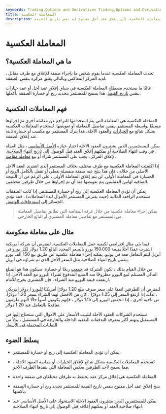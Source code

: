 ```yaml
---
keywords: Trading,Options and Derivatives Trading,Options and Derivatives
title: المعاملة العكسية
description: في الأسواق المالية ، يشير مصطلح المعاملة العكسية إلى إغلاق عقد آجل مفتوح له نفس تاريخ القيمة.
---
```


# المعاملة العكسية
## ما هي المعاملة العكسية؟

تحدث المعاملة العكسية عندما يقوم شخص ما بإجراء صفقة للإغلاق مع طرف مقابل ، لديه المركز المعاكس وبالتالي يغلق مركزه بنفس الصفقة.

غالبًا ما يستخدم مصطلح المعاملة العكسية في سياق إغلاق عقد [آجل](/forwardcontract) أو عقد خيارات بنفس [تاريخ القيمة](/valuedate). هذا يسمح للمستثمر بتحديد ربح أو خسارة الصفقة بأكملها.

## فهم المعاملات العكسية

المعاملة العكسية هي المعاملة التي يتم استخدامها للتراجع عن معاملة أخرى تم إجراؤها مسبقًا بواسطة المستثمر بنفس تفاصيل المعاملة أو تعويضها. تُستخدم المعاملات العكسية بشكل شائع مع [الخيارات](/option) والعقود الآجلة. هذا يترك المستثمر مع مكسب أو خسارة ثابتة عند إغلاق الصفقة.

يمكن للمستثمرين الذين يشترون العقود الآجلة اختيار حيازة [الأصل الأساسي](/underlying-asset) ، مثل العملة ، في وقت انتهاء الصلاحية أو يمكنهم إغلاق العقد قبل الوصول إلى [تاريخ انتهاء الصلاحية](/expiration-date). لإغلاق المركز ، يجب على المستثمر شراء أو بيع [معاملة مقاصة](/offsetting-transaction).

إذا اكتملت المعاملة العكسية مع طرف مختلف بخلاف المستثمر الذي اشترى العقد الآجل الأصلي من خلاله ، فإن هذا ينتج عنه صفقة منفصلة تغطي أو تقفل بالكامل الربح أو الخسارة في المعاملة الأولى. لن يتم إغلاق المعاملة الأولى ، على الرغم من أن النتيجة الصافية لهاتين العمليتين يتم تعويضها منذ أن تم إجراؤها من خلال طرفين مختلفين.

يمكن أن تؤدي المعاملة العكسية إلى ربح أو خسارة للمستثمر. إذا كانت الصفقات تستخدم الرافعة المالية (حيث يقترض المستثمر الأموال لبدء المعاملات) ، فقد تؤدي الخسائر إلى [استدعاءات الهامش](/margincall).

> يمكن إجراء معاملة عكسية من خلال غرفة المقاصة التي تطابق تفاصيل المعاملة من المستثمر مع تفاصيل معاملة المشتري أو البائع الخارجي.

>

## مثال على معاملة معكوسة

فيما يلي مثال افتراضي لكيفية عمل المعاملات العكسية. لنفترض أن شركة أمريكية اشترت عقدًا آجلًا بقيمة 150.000 يورو بالسعر المحدد البالغ 1.20 دولار لكل [يورو](/euro) في أبريل ليتم التعامل معه في يونيو. يمكنه إجراء معاملة عكسية عن طريق بيع 150 ألف يورو بنفس تاريخ انتهاء الصلاحية مثل السعر الآجل الذي تم شراؤه في أبريل.

من خلال القيام بذلك ، تكون الشركة قد [جمعت](/locked_in) ربحًا أو خسارة. سيكون هذا هو المبلغ المالي المستلم لبيع اليورو مطروحًا منه المبلغ المدفوع لشراء اليورو مع العقد الآجل. إذا ارتفعت قيمة اليورو منذ الشراء ، فإن المشتري يخرج للأمام.

لنفترض أن الطرفين اتفقا على سعر صرف يبلغ 1.20 دولارًا أمريكيًا [لليورو / دولار أمريكي](/eur-usd-euro-us-dollar-currency-pair) ، لذلك إذا ارتفع السعر إلى 1.25 دولارًا ، كان من الأفضل لهما الشراء بسعر 1.20 دولارًا. من ناحية أخرى ، إذا انخفض اليورو إلى 1.15 دولار ، فإنهم يكونون أسوأ حالًا لأنهم ملزمون تعاقديًا بالتعامل عند 1.20 دولار.

تستخدم الشركات العقود الآجلة لتثبيت الأسعار على الأموال التي ستحتاج إليها في المستقبل وتهتم أكثر بمعرفة التدفقات النقدية الداخلة والخارجة في المستقبل ، بدلاً من [التقلبات المحتملة في الأسعار](/volatility).

## يسلط الضوء

- يمكن أن تؤدي المعاملة العكسية إلى ربح أو خسارة للمستثمر.

- تُستخدم المعاملات العكسية بشكل شائع لإغلاق الخيارات أو مقاصة العقود الآجلة ، مما يسمح لأحد الطرفين بعكس المعاملة التي ينفذها الطرف الآخر.

- المعاملة العكسية هي إغلاق مركز عقد يحتفظ به طرفان مختلفان في صفقة واحدة.

- يتيح إغلاق عقد آجل مفتوح بنفس تاريخ القيمة للمستثمر تحديد ربح أو خسارة الصفقة بأكملها.

- يمكن للمستثمرين الذين يشترون العقود الآجلة الاستحواذ على الأصل الأساسي عند انتهاء صلاحية العقد أو يمكنهم إغلاقه قبل الوصول إلى تاريخ انتهاء الصلاحية.

